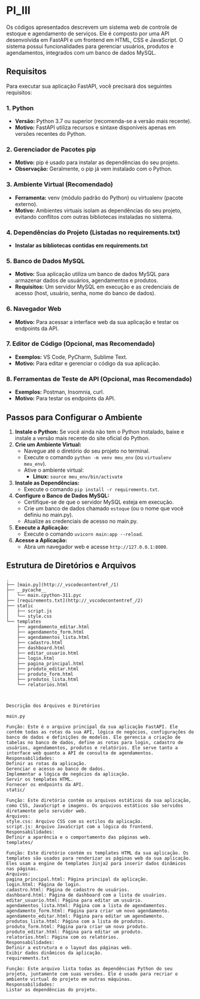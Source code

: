 # PI_III

Os códigos apresentados descrevem um sistema web de controle de estoque e agendamento de serviços. Ele é composto por uma API desenvolvida em FastAPI e um frontend em HTML, CSS e JavaScript. O sistema possui funcionalidades para gerenciar usuários, produtos e agendamentos, integrados com um banco de dados MySQL.

## Requisitos

Para executar sua aplicação FastAPI, você precisará dos seguintes requisitos:

### 1. Python
- **Versão:** Python 3.7 ou superior (recomenda-se a versão mais recente).
- **Motivo:** FastAPI utiliza recursos e sintaxe disponíveis apenas em versões recentes do Python.

### 2. Gerenciador de Pacotes pip
- **Motivo:** pip é usado para instalar as dependências do seu projeto.
- **Observação:** Geralmente, o pip já vem instalado com o Python.

### 3. Ambiente Virtual (Recomendado)
- **Ferramenta:** venv (módulo padrão do Python) ou virtualenv (pacote externo).
- **Motivo:** Ambientes virtuais isolam as dependências do seu projeto, evitando conflitos com outras bibliotecas instaladas no sistema.

### 4. Dependências do Projeto (Listadas no requirements.txt)
- **Instalar as bibliotecas contidas em requirements.txt**

### 5. Banco de Dados MySQL
- **Motivo:** Sua aplicação utiliza um banco de dados MySQL para armazenar dados de usuários, agendamentos e produtos.
- **Requisitos:** Um servidor MySQL em execução e as credenciais de acesso (host, usuário, senha, nome do banco de dados).

### 6. Navegador Web
- **Motivo:** Para acessar a interface web da sua aplicação e testar os endpoints da API.

### 7. Editor de Código (Opcional, mas Recomendado)
- **Exemplos:** VS Code, PyCharm, Sublime Text.
- **Motivo:** Para editar e gerenciar o código da sua aplicação.

### 8. Ferramentas de Teste de API (Opcional, mas Recomendado)
- **Exemplos:** Postman, Insomnia, curl.
- **Motivo:** Para testar os endpoints da API.

## Passos para Configurar o Ambiente

1. **Instale o Python:** Se você ainda não tem o Python instalado, baixe e instale a versão mais recente do site oficial do Python.
2. **Crie um Ambiente Virtual:**
   - Navegue até o diretório do seu projeto no terminal.
   - Execute o comando `python -m venv meu_env` (ou `virtualenv meu_env`).
   - Ative o ambiente virtual:
     - **Linux:** `source meu_env/bin/activate`
3. **Instale as Dependências:**
   - Execute o comando `pip install -r requirements.txt`.
4. **Configure o Banco de Dados MySQL:**
   - Certifique-se de que o servidor MySQL esteja em execução.
   - Crie um banco de dados chamado `estoque` (ou o nome que você definiu no main.py).
   - Atualize as credenciais de acesso no main.py.
5. **Execute a Aplicação:**
   - Execute o comando `uvicorn main:app --reload`.
6. **Acesse a Aplicação:**
   - Abra um navegador web e acesse `http://127.0.0.1:8000`.

## Estrutura de Diretórios e Arquivos

```plaintext
.
├── [main.py](http://_vscodecontentref_/1)
├── __pycache__
│   └── main.cpython-311.pyc
├── [requirements.txt](http://_vscodecontentref_/2)
├── static
│   ├── script.js
│   └── style.css
└── templates
    ├── agendamento_editar.html
    ├── agendamento_form.html
    ├── agendamentos_lista.html
    ├── cadastro.html
    ├── dashboard.html
    ├── editar_usuario.html
    ├── login.html
    ├── pagina_principal.html
    ├── produto_editar.html
    ├── produto_form.html
    ├── produtos_lista.html
    └── relatorios.html

    
    
Descrição dos Arquivos e Diretórios

main.py

Função: Este é o arquivo principal da sua aplicação FastAPI. Ele contém todas as rotas da sua API, lógica de negócios, configurações do banco de dados e definições de modelos. Ele gerencia a criação de tabelas no banco de dados, define as rotas para login, cadastro de usuários, agendamentos, produtos e relatórios. Ele serve tanto a interface web quanto a API de consulta de agendamentos.
Responsabilidades:
Definir as rotas da aplicação.
Gerenciar o acesso ao banco de dados.
Implementar a lógica de negócios da aplicação.
Servir os templates HTML.
Fornecer os endpoints da API.
static/

Função: Este diretório contém os arquivos estáticos da sua aplicação, como CSS, JavaScript e imagens. Os arquivos estáticos são servidos diretamente pelo servidor web.
Arquivos:
style.css: Arquivo CSS com os estilos da aplicação.
script.js: Arquivo JavaScript com a lógica do frontend.
Responsabilidades:
Definir a aparência e o comportamento das páginas web.
templates/

Função: Este diretório contém os templates HTML da sua aplicação. Os templates são usados para renderizar as páginas web da sua aplicação. Eles usam a engine de templates Jinja2 para inserir dados dinâmicos nas páginas.
Arquivos:
pagina_principal.html: Página principal da aplicação.
login.html: Página de login.
cadastro.html: Página de cadastro de usuários.
dashboard.html: Página de dashboard com a lista de usuários.
editar_usuario.html: Página para editar um usuário.
agendamentos_lista.html: Página com a lista de agendamentos.
agendamento_form.html: Página para criar um novo agendamento.
agendamento_editar.html: Página para editar um agendamento.
produtos_lista.html: Página com a lista de produtos.
produto_form.html: Página para criar um novo produto.
produto_editar.html: Página para editar um produto.
relatorios.html: Página com os relatórios.
Responsabilidades:
Definir a estrutura e o layout das páginas web.
Exibir dados dinâmicos da aplicação.
requirements.txt

Função: Este arquivo lista todas as dependências Python do seu projeto, juntamente com suas versões. Ele é usado para recriar o ambiente virtual do projeto em outras máquinas.
Responsabilidades:
Listar as dependências do projeto.
